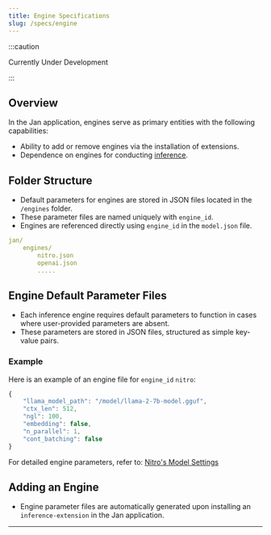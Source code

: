 ```yaml
---
title: Engine Specifications
slug: /specs/engine
---
```


:::caution

Currently Under Development

:::

## Overview

In the Jan application, engines serve as primary entities with the following capabilities:

- Ability to add or remove engines via the installation of extensions.
- Dependence on engines for conducting [inference](https://en.wikipedia.org/wiki/Inference_engine).

## Folder Structure

- Default parameters for engines are stored in JSON files located in the `/engines` folder.
- These parameter files are named uniquely with `engine_id`.
- Engines are referenced directly using `engine_id` in the `model.json` file.

```yaml
jan/
    engines/
        nitro.json
        openai.json
        .....
```

## Engine Default Parameter Files

- Each inference engine requires default parameters to function in cases where user-provided parameters are absent.
- These parameters are stored in JSON files, structured as simple key-value pairs.

### Example

Here is an example of an engine file for `engine_id` `nitro`:

```js
{
    "llama_model_path": "/model/llama-2-7b-model.gguf",
    "ctx_len": 512,
    "ngl": 100,
    "embedding": false,
    "n_parallel": 1,
    "cont_batching": false
}
```

For detailed engine parameters, refer to: [Nitro's Model Settings](https://nitro.jan.ai/features/load-unload#table-of-parameters)

## Adding an Engine

- Engine parameter files are automatically generated upon installing an `inference-extension` in the Jan application.

---
